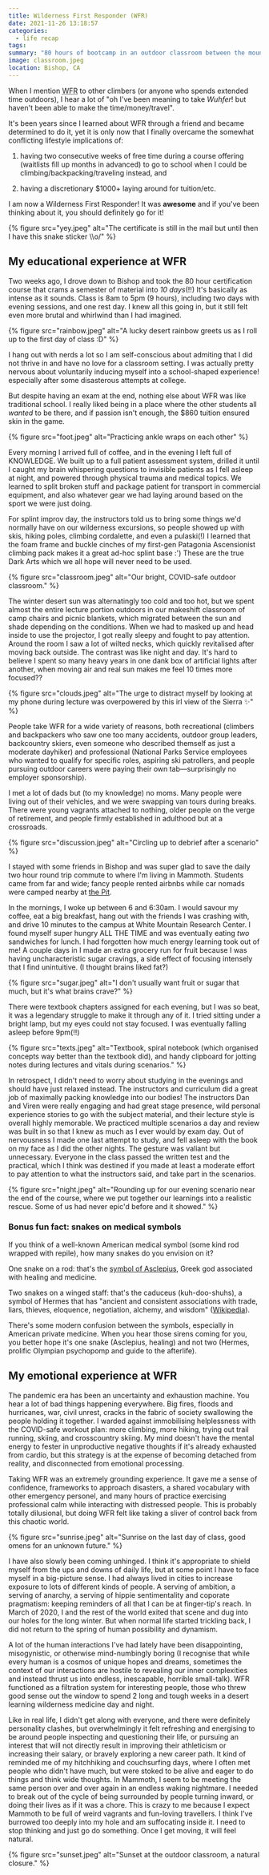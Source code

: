 ```yaml
---
title: Wilderness First Responder (WFR)
date: 2021-11-26 13:18:57
categories:
  - life recap
tags:
summary: "80 hours of bootcamp in an outdoor classroom between the mountains and the desert. Totally exhausting to the bone but that really felt like the most satisfying and empowering way I've spent time since the pandemic."
image: classroom.jpeg
location: Bishop, CA
---
```


When I mention <abbr title="Wilderness First Responder">WFR</abbr> to other climbers (or anyone who spends extended time outdoors), I hear a lot of "oh I've been meaning to take _Wuhfer_! but haven't been able to make the time/money/travel".

It's been years since I learned about WFR through a friend and became determined to do it, yet it is only now that I finally overcame the somewhat conflicting lifestyle implications of:

1. having two consecutive weeks of free time during a course offering (waitlists fill up months in advanced) to go to school when I could be climbing/backpacking/traveling instead, and

2. having a discretionary $1000+ laying around for tuition/etc.

I am now a Wilderness First Responder! It was **awesome** and if you've been thinking about it, you should definitely go for it!

<div class="photo-small">
{% figure src="yey.jpeg" alt="The certificate is still in the mail but until then I have this snake sticker \\o/" %}
</div>

## My educational experience at WFR

Two weeks ago, I drove down to Bishop and took the 80 hour certification course that crams a semester of material into _10 days_(!!) It's basically as intense as it sounds. Class is 8am to 5pm (9 hours), including two days with evening sessions, and one rest day. I knew all this going in, but it still felt even more brutal and whirlwind than I had imagined.

{% figure src="rainbow.jpeg" alt="A lucky desert rainbow greets us as I roll up to the first day of class :D" %}

I hang out with nerds a lot so I am self-conscious about admiting that I did not thrive in and have no love for a classroom setting. I was actually pretty nervous about voluntarily inducing myself into a school-shaped experience! especially after some disasterous attempts at college.

But despite having an exam at the end, nothing else about WFR was like traditional school. I really liked being in a place where the other students all _wanted_ to be there, and if passion isn't enough, the $860 tuition ensured skin in the game.

{% figure src="foot.jpeg" alt="Practicing ankle wraps on each other" %}

Every morning I arrived full of coffee, and in the evening I left full of KNOWLEDGE. We built up to a full patient assessment system, drilled it until I caught my brain whispering questions to invisible patients as I fell asleep at night, and powered through physical trauma and medical topics. We learned to split broken stuff and package patient for transport in commercial equipment, and also whatever gear we had laying around based on the sport we were just doing.

For splint improv day, the instructors told us to bring some things we'd normally have on our wilderness excursions, so people showed up with skis, hiking poles, climbing cordalette, and even a pulaski(!) I learned that the foam frame and buckle cinches of my first-gen Patagonia Ascensionist climbing pack makes it a great ad-hoc splint base :') These are the true Dark Arts which we all hope will never need to be used.

{% figure src="classroom.jpeg" alt="Our bright, COVID-safe outdoor classroom." %}

The winter desert sun was alternatingly too cold and too hot, but we spent almost the entire lecture portion outdoors in our makeshift classroom of camp chairs and picnic blankets, which migrated between the sun and shade depending on the conditions. When we had to masked up and head inside to use the projector, I got really sleepy and fought to pay attention. Around the room I saw a lot of wilted necks, which quickly revitalised after moving back outside. The contrast was like night and day. It's hard to believe I spent so many heavy years in one dank box of artificial lights after another, when moving air and real sun makes me feel 10 times more focused??

{% figure src="clouds.jpeg" alt="The urge to distract myself by looking at my phone during lecture was overpowered by this irl view of the Sierra ✨" %}

People take WFR for a wide variety of reasons, both recreational (climbers and backpackers who saw one too many accidents, outdoor group leaders, backcountry skiers, even someone who described themself as just a moderate dayhiker) and professional (National Parks Service employees who wanted to qualify for specific roles, aspiring ski patrollers, and people pursuing outdoor careers were paying their own tab—surprisingly no employer sponsorship).

I met a lot of dads but (to my knowledge) no moms. Many people were living out of their vehicles, and we were swapping van tours during breaks. There were young vagrants attached to nothing, older people on the verge of retirement, and people firmly established in adulthood but at a crossroads.

{% figure src="discussion.jpeg" alt="Circling up to debrief after a scenario" %}

I stayed with some friends in Bishop and was super glad to save the daily two hour round trip commute to where I'm living in Mammoth. Students came from far and wide; fancy people rented airbnbs while car nomads were camped nearby at [the Pit](https://www.blm.gov/visit/pv-pit-campground).

In the mornings, I woke up between 6 and 6:30am. I would savour my coffee, eat a big breakfast, hang out with the friends I was crashing with, and drive 10 minutes to the campus at White Mountain Research Center. I found myself super hungry ALL THE TIME and was eventually eating _two_ sandwiches for lunch. I had forgotten how much energy learning took out of me! A couple days in I made an extra grocery run for fruit because I was having uncharacteristic sugar cravings, a side effect of focusing intensely that I find unintuitive. (I thought brains liked fat?)

<div class="photo-small">
{% figure src="sugar.jpeg" alt="I don't usually want fruit or sugar that much, but it's what brains crave?" %}
</div>

There were textbook chapters assigned for each evening, but I was so beat, it was a legendary struggle to make it through any of it. I tried sitting under a bright lamp, but my eyes could not stay focused. I was eventually falling asleep before 9pm(!!)

{% figure src="texts.jpeg" alt="Textbook, spiral notebook (which organised concepts way better than the textbook did), and handy clipboard for jotting notes during lectures and vitals during scenarios." %}

In retrospect, I didn't need to worry about studying in the evenings and should have just relaxed instead. The instructors and curriculum did a great job of maximally packing knowledge into our bodies! The instructors Dan and Viren were really engaging and had great stage presence, wild personal experience stories to go with the subject material, and their lecture style is overall highly memorable. We practiced multiple scenarios a day and review was built in so that I knew as much as I ever would by exam day. Out of nervousness I made one last attempt to study, and fell asleep with the book on my face as I did the other nights. The gesture was valiant but unnecessary. Everyone in the class passed the written test and the practical, which I think was destined if you made at least a moderate effort to pay attention to what the instructors said, and take part in the scenarios.

{% figure src="night.jpeg" alt="Rounding up for our evening scenario near the end of the course, where we put together our learnings into a realistic rescue. Some of us had never epic'd before and it showed." %}

### Bonus fun fact: snakes on medical symbols

If you think of a well-known American medical symbol (some kind rod wrapped with repile), how many snakes do you envision on it?

One snake on a rod: that's the [symbol of Asclepius](https://en.wikipedia.org/wiki/Rod_of_Asclepius), Greek god associated with healing and medicine.

Two snakes on a winged staff: that's the caduceus (kuh-doo-shuhs), a symbol of Hermes that has "ancient and consistent associations with trade, liars, thieves, eloquence, negotiation, alchemy, and wisdom" ([Wikipedia](https://en.wikipedia.org/wiki/Caduceus_as_a_symbol_of_medicine)).

There's some modern confusion between the symbols, especially in American private medicine. When you hear those sirens coming for you, you better hope it's one snake (Asclepius, healing) and not two (Hermes, prolific Olympian psychopomp and guide to the afterlife).

## My emotional experience at WFR

The pandemic era has been an uncertainty and exhaustion machine. You hear a lot of bad things happening everywhere. Big fires, floods and hurricanes, war, civil unrest, cracks in the fabric of society swallowing the people holding it together. I warded against immobilising helplessness with the COVID-safe workout plan: more climbing, more hiking, trying out trail running, skiing, and crosscountry skiing. My mind doesn't have the mental energy to fester in unproductive negative thoughts if it's already exhausted from cardio, but this strategy is at the expense of becoming detached from reality, and disconnected from emotional processing.

Taking WFR was an extremely grounding experience. It gave me a sense of confidence, frameworks to approach disasters, a shared vocabulary with other emergency personel, and many hours of practice exercising professional calm while interacting with distressed people. This is probably totally dilusional, but doing WFR felt like taking a sliver of control back from this chaotic world.

{% figure src="sunrise.jpeg" alt="Sunrise on the last day of class, good omens for an unknown future." %}

I have also slowly been coming unhinged. I think it's appropriate to shield myself from the ups and downs of daily life, but at some point I have to face myself in a big-picture sense. I had always lived in cities to increase exposure to lots of different kinds of people. A serving of ambition, a serving of anarchy, a serving of hippie sentimentality and coporate pragmatism: keeping reminders of all that I can be at finger-tip's reach. In March of 2020, I and the rest of the world exited that scene and dug into our holes for the long winter. But when normal life started trickling back, I did not return to the spring of human possibility and dynamism.

A lot of the human interactions I've had lately have been disappointing, misogynistic, or otherwise mind-numbingly boring (I recognise that while every human is a cosmos of unique hopes and dreams, sometimes the context of our interactions are hostile to revealing our inner complexities and instead thrust us into endless, inescapable, horrible small-talk). WFR functioned as a filtration system for interesting people, those who threw good sense out the window to spend 2 long and tough weeks in a desert learning wilderness medicine day and night.

Like in real life, I didn't get along with everyone, and there were definitely personality clashes, but overwhelmingly it felt refreshing and energising to be around people inspecting and questioning their life, or pursuing an interest that will not directly result in improving their athleticism or increasing their salary, or bravely exploring a new career path. It kind of reminded me of my hitchhiking and couchsurfing days, where I often met people who didn't have much, but were stoked to be alive and eager to do things and think wide thoughts. In Mammoth, I seem to be meeting the same person over and over again in an endless waking nightmare. I needed to break out of the cycle of being surrounded by people turning inward, or doing their lives as if it was a chore. This is crazy to me because I expect Mammoth to be full of weird vagrants and fun-loving travellers. I think I've burrowed too deeply into my hole and am suffocating inside it. I need to stop thinking and just go do something. Once I get moving, it will feel natural.

{% figure src="sunset.jpeg" alt="Sunset at the outdoor classroom, a natural closure." %}
